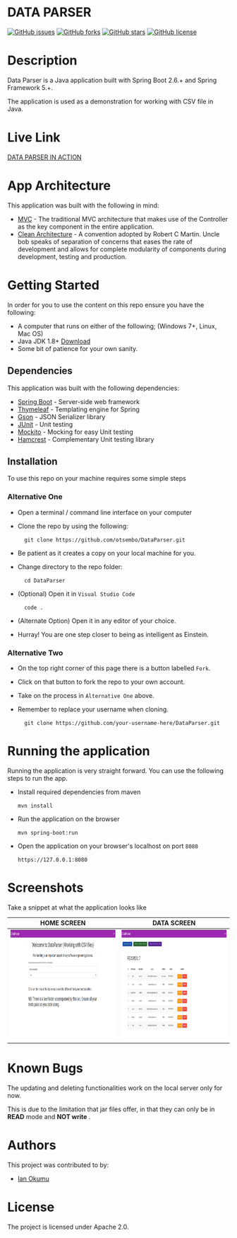 # DATA PARSER
[![GitHub issues](https://img.shields.io/github/issues/otsembo/DataParser)](https://github.com/otsembo/DataParser/DataParser) [![GitHub forks](https://img.shields.io/github/forks/otsembo/DataParser)](https://github.com/otsembo/DataParser/network) [![GitHub stars](https://img.shields.io/github/stars/otsembo/DataParser)](https://github.com/otsembo/DataParser/stargazers) [![GitHub license](https://img.shields.io/github/license/otsembo/DataParser)](https://github.com/otsembo/DataParser/blob/main/LICENSE)

# Description
Data Parser is a Java application built with Spring Boot 2.6.+ and Spring Framework 5.+.

The application is used as a demonstration for working with CSV file in Java.

# Live Link

[DATA PARSER IN ACTION](https://mysterious-tor-52573.herokuapp.com/)

# App Architecture
This application was built with the following in mind:
- [MVC](https://en.wikipedia.org/wiki/Model%E2%80%93view%E2%80%93controller) - The traditional MVC architecture that makes use of the Controller as the key component in the entire application.
- [Clean Architecture](https://blog.cleancoder.com/uncle-bob/2012/08/13/the-clean-architecture.html) - A convention adopted by Robert C Martin. Uncle bob speaks of separation of concerns that eases the rate of development and allows for complete modularity of components during development, testing and production.

# Getting Started
In order for you to use the content on this repo ensure you have the following:

- A computer that runs on either of the following; (Windows 7+, Linux, Mac OS)
- Java JDK 1.8+ [Download](https://www.oracle.com/java/technologies/javase/javase8u211-later-archive-downloads.html)
- Some bit of patience for your own sanity.

## Dependencies
This application was built with the following dependencies:

- [Spring Boot](https://spring.io/) - Server-side web framework
- [Thymeleaf](https://www.thymeleaf.org/) - Templating engine for Spring
- [Gson](https://github.com/google/gson) - JSON Serializer library
- [JUnit](https://junit.org/junit5/) - Unit testing
- [Mockito](https://site.mockito.org/) - Mocking for easy Unit testing
- [Hamcrest](http://hamcrest.org/) - Complementary Unit testing library


## Installation

To use this repo on your machine requires some simple steps

### Alternative One

- Open a terminal / command line interface on your computer
- Clone the repo by using the following:

        git clone https://github.com/otsembo/DataParser.git

- Be patient as it creates a copy on your local machine for you.
- Change directory to the repo folder:

        cd DataParser

- (Optional) Open it in ``Visual Studio Code``

        code .

- (Alternate Option) Open it in any editor of your choice.
- Hurray! You are one step closer to being as intelligent as Einstein.

### Alternative Two

- On the top right corner of this page there is a button labelled ``Fork``.
- Click on that button to fork the repo to your own account.
- Take on the process in ``Alternative One`` above.
- Remember to replace your username when cloning.

        git clone https://github.com/your-username-here/DataParser.git

# Running the application

Running the application is very straight forward. You can use the following steps to run the app.

- Install required dependencies from maven

      mvn install
- Run the application on the browser

      mvn spring-boot:run

- Open the application on your browser's localhost on port ``8080``
    
      https://127.0.0.1:8080

# Screenshots

Take a snippet at what the application looks like

| HOME SCREEN                                 | DATA SCREEN                                      |
|---------------------------------------------|--------------------------------------------------|
| <img src="screens/home.png" height="250px"> | <img src="screens/load_data.png" height="250px"> |

# Known Bugs
The updating and deleting functionalities work on the local server only for now. 

This is due to the limitation that jar files offer, in that they can only be in **READ** mode and **NOT write** .

# Authors
This project was contributed to by:
- [Ian Okumu](https://github.com/otsembo/)

# License
The project is licensed under Apache 2.0.